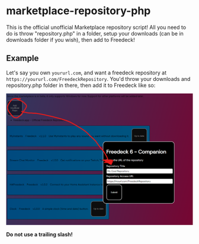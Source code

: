 # marketplace-repository-php

This is the official unofficial Marketplace repository script!
All you need to do is throw "repository.php" in a folder, setup your downloads (can be in downloads folder if you wish), then add to Freedeck!

## Example

Let's say you own `yoururl.com`, and want a freedeck repository at `https://yoururl.com/FreedeckRepository`. You'd throw your downloads and repository.php folder in there, then add it to Freedeck like so:

![Click "Marketplace", then Add Unofficial Repository, then add your info](demo.png)

**Do not use a trailing slash!**
